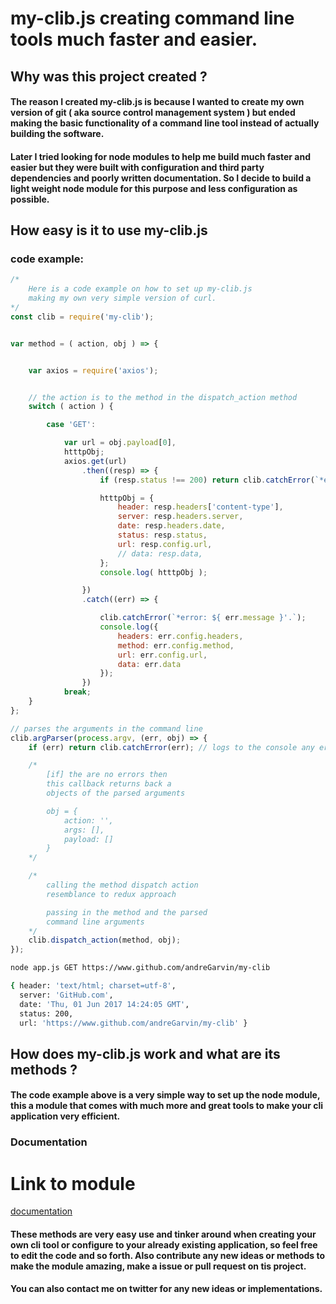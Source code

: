 # my-clib.js creating command line tools much faster and easier.

## Why was this project created ?
#### The reason I created my-clib.js is because I wanted to create my own version of git ( aka source control management system ) but ended making the basic functionality of a command line tool instead of actually building the software.
#### Later I tried looking for node modules to help me build much faster and easier but they were built with configuration and third party dependencies and poorly written documentation. So I decide to build a light weight node module for this purpose and less configuration as possible.


## How easy is it to use my-clib.js

### code example:
```js
/*
    Here is a code example on how to set up my-clib.js
    making my own very simple version of curl.
*/
const clib = require('my-clib');


var method = ( action, obj ) => {


    var axios = require('axios');


    // the action is to the method in the dispatch_action method
    switch ( action ) {

        case 'GET':

            var url = obj.payload[0],
            htttpObj;
            axios.get(url)
                .then((resp) => {
                    if (resp.status !== 200) return clib.catchError(`*error: status code is a '${ resp.status }'.`);

                    htttpObj = {
                        header: resp.headers['content-type'],
                        server: resp.headers.server,
                        date: resp.headers.date,
                        status: resp.status,
                        url: resp.config.url,
                        // data: resp.data,
                    };
                    console.log( htttpObj );

                })
                .catch((err) => {

                    clib.catchError(`*error: ${ err.message }'.`);
                    console.log({
                        headers: err.config.headers,
                        method: err.config.method,
                        url: err.config.url,
                        data: err.data
                    });
                })
            break;
    }
};

// parses the arguments in the command line
clib.argParser(process.argv, (err, obj) => {
    if (err) return clib.catchError(err); // logs to the console any errors that occurred

    /*
        [if] the are no errors then
        this callback returns back a
        objects of the parsed arguments

        obj = {
            action: '',
            args: [],
            payload: []
        }
    */

    /*
        calling the method dispatch action
        resemblance to redux approach

        passing in the method and the parsed
        command line arguments
    */
    clib.dispatch_action(method, obj);
});
```

```bash
node app.js GET https://www.github.com/andreGarvin/my-clib

{ header: 'text/html; charset=utf-8',
  server: 'GitHub.com',
  date: 'Thu, 01 Jun 2017 14:24:05 GMT',
  status: 200,
  url: 'https://www.github.com/andreGarvin/my-clib' }
```


## How does my-clib.js work and what are its methods ?
#### The code example above is a very simple way to set up the node module, this a module that comes with much more and great tools to make your cli application very efficient.

### Documentation
# Link to module
<a href="https://andregarvin.github.io/my-clib/">documentation</a>

#### These methods are very easy use and tinker around when creating your own cli tool or configure to your already existing application, so feel free to edit the code and so forth. Also contribute any new ideas or methods to make the module amazing, make a issue or pull request on tis project.

#### You can also contact me on twitter for any new ideas or implementations.
